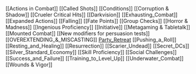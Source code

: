 [[Actions in Combat]]
[[Called Shots]]
[[Conditions]]
[[Corruption & Shadow]]
[[Crueler Critical Hits]]
[[Darkvision]]
[[Exhausting_Combat]]
[[Expanded Actions]]
[[Falling]]
[[Fate Points]]
[[Group Checks]]
[[Horror & Madness]]
[[Ingenious Proficiency]]
[[Initiative]]
[[Metagaming & Tabletalk]]
[[Mounted Combat]]
[[New modifiers for persuasion tests]]
[[OVEREXTENDING_&_MISCASTING]]
[Party_Retreat](7.%20House%20Rules/Party_Retreat)
[[Pushing_a_Roll]]
[[Resting_and_Healing]]
[[Resurrection]]
[[Scarier_Undead]]
[[Secret_DCs]]
[[Silver_Standard_Economy]]
[[Skill Proficiency]]
[[Social Challenges]]
[[Success_and_Failure]]
[[Training_to_Level_Up]]
[[Underwater_Combat]]
[[Wounds & Vigor]]
